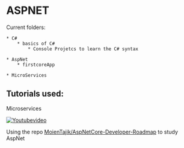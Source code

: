 # ASPNET

Current folders:

    * C# 
        * basics of C#
            * Console Projetcs to learn the C# syntax

    * AspNet
        * firstcoreApp

    * MicroServices
       
 
 
## Tutorials used:

Microservices

[![Youtubevideo](https://img.youtube.com/vi/DgVjEo3OGBI/0.jpg)](https://www.youtube.com/watch?v=DgVjEo3OGBI)

Using the repo [MoienTajik/AspNetCore-Developer-Roadmap](https://github.com/MoienTajik/AspNetCore-Developer-Roadmap/blob/master/aspnetcore-developer-roadmap-printable.png) to study AspNet
